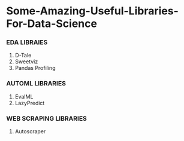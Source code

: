 # Some-Amazing-Useful-Libraries-For-Data-Science

### EDA LIBRAIES

1) D-Tale
2) Sweetviz
3) Pandas Profiling

### AUTOML LIBRARIES

1) EvalML
2) LazyPredict

### WEB SCRAPING LIBRARIES

1) Autoscraper
